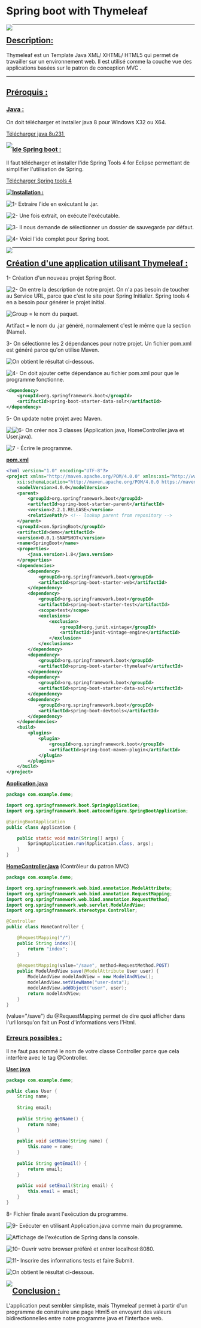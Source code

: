 # **Spring boot with Thymeleaf**

<img style="float: left;" src="../Image/Thymeleaf/ThymeleafIcon.jpg">

------

## **<ins>Description:</ins>**

Thymeleaf est un Template Java XML/ XHTML/ HTML5  qui permet de travailler sur un environnement web. Il est utilisé comme la couche vue des applications basées sur le patron de conception MVC . 

------

## **<ins>Préroquis :</ins>**

### **<ins>Java :</ins>**

On doit télécharger et installer java 8 pour Windows X32 ou X64.

<a href="https://www.oracle.com/technetwork/java/javase/downloads/jdk8-downloads-2133151.html">Télécharger java 8u231 </a>

<img style="float: left;" src="../Image/Java/JavaDownloadPage.JPG">

### **<ins>Ide Spring boot :</ins>**

Il faut télécharger et installer l'ide Spring Tools 4 for Eclipse permettant de simplifier l'utilisation de Spring.

<a href="https://spring.io/tools">Télécharger Spring tools 4</a>

<img style="float: left;" src="../Image/SpringBootIde/Ide.jpg">

<ins>**Installation :**</ins>

<img style="float: left;" src="../Image/InstallUseSpringTool4/0.JPG">

1- Extraire l'ide en exécutant le .jar.

<img style="float: left;" src="../Image/InstallUseSpringTool4/1.JPG">

2- Une fois extrait, on exécute l'exécutable.

<img style="float: left;" src="../Image/InstallUseSpringTool4/2.JPG">

3- Il nous demande de sélectionner un dossier de sauvegarde par défaut.

<img style="float: left;" src="../Image/InstallUseSpringTool4/3.JPG">

4- Voici l'ide complet pour Spring boot.

<img style="float: left;" src="../Image/InstallUseSpringTool4/4.JPG">

------

## **<ins>Création d'une application utilisant Thymeleaf :</ins>**

1- Création d'un nouveau projet Spring Boot.

<img style="float: left;" src="../Image/InstallUseSpringTool4/4_5.JPG">

2- On entre la description de notre projet. On n'a pas besoin de toucher au Service URL, parce que c'est le site pour Spring Initializr. Spring tools 4 en a besoin pour générer le projet initial.

<img style="float: left;" src="../Image/InstallUseSpringTool4/7.JPG">

Group = le nom du paquet.

Artifact = le nom du .jar généré, normalement c'est le même que la section (Name).

3- On sélectionne les 2 dépendances pour notre projet. Un fichier pom.xml est généré parce qu'on utilise Maven.

<img style="float: left;" src="../Image/InstallUseSpringTool4/8.JPG">

On obtient le résultat ci-dessous.

<img style="float: left;" src="../Image/InstallUseSpringTool4/9.JPG">

4- On doit ajouter cette dépendance au fichier pom.xml pour que le programme fonctionne.

```xml
<dependency>
    <groupId>org.springframework.boot</groupId>
    <artifactId>spring-boot-starter-data-solr</artifactId>
</dependency>
```
5- On update notre projet avec Maven.

<img style="float: left;" src="../Image/InstallUseSpringTool4/11.JPG">

<img style="float: left;" src="../Image/InstallUseSpringTool4/12.JPG">

6- On créer nos 3 classes (Application.java, HomeController.java et User.java).

<img style="float: left;" src="../Image/InstallUseSpringTool4/10.JPG">

7 - Écrire le programme.

**<ins>pom.xml</ins>**

```xml
<?xml version="1.0" encoding="UTF-8"?>
<project xmlns="http://maven.apache.org/POM/4.0.0" xmlns:xsi="http://www.w3.org/2001/XMLSchema-instance"
	xsi:schemaLocation="http://maven.apache.org/POM/4.0.0 https://maven.apache.org/xsd/maven-4.0.0.xsd">
	<modelVersion>4.0.0</modelVersion>	
	<parent>
		<groupId>org.springframework.boot</groupId>
		<artifactId>spring-boot-starter-parent</artifactId>
		<version>2.2.1.RELEASE</version>
		<relativePath/> <!-- lookup parent from repository -->
	</parent>	
	<groupId>com.SpringBoot</groupId>
	<artifactId>demo</artifactId>
	<version>0.0.1-SNAPSHOT</version>
	<name>SpringBoot</name>
	<properties>
		<java.version>1.8</java.version>
	</properties>
	<dependencies>
		<dependency>
			<groupId>org.springframework.boot</groupId>
			<artifactId>spring-boot-starter-web</artifactId>
		</dependency>
		<dependency>
			<groupId>org.springframework.boot</groupId>
			<artifactId>spring-boot-starter-test</artifactId>
			<scope>test</scope>
			<exclusions>
				<exclusion>
					<groupId>org.junit.vintage</groupId>
					<artifactId>junit-vintage-engine</artifactId>
				</exclusion>
			</exclusions>
		</dependency>		
		<dependency>
			<groupId>org.springframework.boot</groupId>
			<artifactId>spring-boot-starter-thymeleaf</artifactId>
		</dependency>
		<dependency>
			<groupId>org.springframework.boot</groupId>
			<artifactId>spring-boot-starter-data-solr</artifactId>
		</dependency>
		<dependency>
			<groupId>org.springframework.boot</groupId>
			<artifactId>spring-boot-devtools</artifactId>
		</dependency>				
	</dependencies>	
	<build>
		<plugins>
			<plugin>
				<groupId>org.springframework.boot</groupId>
				<artifactId>spring-boot-maven-plugin</artifactId>
			</plugin>
		</plugins>
	</build>	
</project>
```

<ins>**Application.java**</ins>

```java
package com.example.demo;

import org.springframework.boot.SpringApplication;
import org.springframework.boot.autoconfigure.SpringBootApplication;

@SpringBootApplication
public class Application {

	public static void main(String[] args) {
		SpringApplication.run(Application.class, args);
	}
}
```

**<ins>HomeController.java</ins>**  (Contrôleur du patron MVC)

```java
package com.example.demo;

import org.springframework.web.bind.annotation.ModelAttribute;
import org.springframework.web.bind.annotation.RequestMapping;
import org.springframework.web.bind.annotation.RequestMethod;
import org.springframework.web.servlet.ModelAndView;
import org.springframework.stereotype.Controller;

@Controller
public class HomeController {

    @RequestMapping("/")
    public String index(){
        return "index";
    }
    
    @RequestMapping(value="/save", method=RequestMethod.POST)
    public ModelAndView save(@ModelAttribute User user) {
    	ModelAndView modelAndView = new ModelAndView();
    	modelAndView.setViewName("user-data");
    	modelAndView.addObject("user", user);	
    	return modelAndView;
    }
}
```

(value="/save") du @RequestMapping permet de dire quoi afficher dans l'url lorsqu'on fait un Post d'informations vers l'Html.

### **<ins>Erreurs possibles :</ins>**

Il ne faut pas nommé le nom de votre classe Controller parce que cela interfère avec le tag @Controller.

**<ins>User.java</ins>**

```java
package com.example.demo;

public class User {
	String name;
	
	String email;
	
	public String getName() {
		return name;
	}
	
	public void setName(String name) {
		this.name = name;
	}
	
	public String getEmail() {
		return email;
	}
	
	public void setEmail(String email) {
		this.email = email;
	}
}
```

8- Fichier finale avant l'exécution du programme.

<img style="float: left;" src="../Image/InstallUseSpringTool4/12_5.JPG">

9- Exécuter en utilisant Application.java comme main du programme.

<img style="float: left;" src="../Image/InstallUseSpringTool4/14.JPG">

Affichage de l'exécution de Spring dans la console.

<img style="float: left;" src="../Image/InstallUseSpringTool4/15.JPG">

10- Ouvrir votre browser préféré et entrer localhost:8080.

<img style="float: left;" src="../Image/InstallUseSpringTool4/15_5.JPG">

11- Inscrire des informations tests et faire Submit.

<img style="float: left;" src="../Image/InstallUseSpringTool4/17.JPG">

On obtient le résultat ci-dessous.

<img style="float: left;" src="../Image/InstallUseSpringTool4/18.JPG">

## **<ins>Conclusion :</ins>**

L'application peut sembler simpliste, mais Thymeleaf permet à partir d'un programme de construire une page Html5 en envoyant des valeurs bidirectionnelles entre notre programme java et l'interface web.

